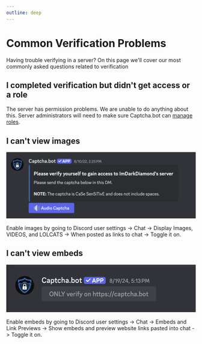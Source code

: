 ```yaml
---
outline: deep
---
```


# Common Verification Problems

Having trouble verifying in a server? On this page we'll cover our most commonly asked questions related to verification

## I completed verification but didn't get access or a role

The server has permission problems. We are unable to do anything about this. Server administrators will need to make sure Captcha.bot can [manage roles](./faq.md#captcha-bot-isn-t-assigning-roles).

## I can't view images

![No image example](../images/reference/verification-faq/no-images.png)

Enable images by going to Discord user settings -> Chat -> Display Images, VIDEOS, and LOLCATS -> When posted as links to chat -> Toggle it on.

## I can't view embeds

![No embed example](../images/reference/verification-faq/no-embeds.png)

Enable embeds by going to Discord user settings -> Chat -> Embeds and Link Previews -> Show embeds and preview website links pasted into chat -> Toggle it on.

